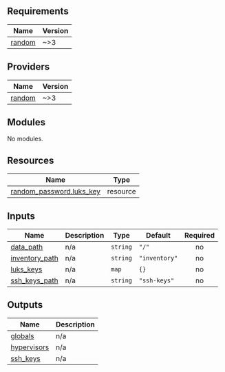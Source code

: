 ## Requirements

| Name                                                             | Version |
|------------------------------------------------------------------|---------|
| <a name="requirement_random"></a> [random](#requirement\_random) | ~>3     |

## Providers

| Name                                                       | Version |
|------------------------------------------------------------|---------|
| <a name="provider_random"></a> [random](#provider\_random) | ~>3     |

## Modules

No modules.

## Resources

| Name                                                                                                                | Type     |
|---------------------------------------------------------------------------------------------------------------------|----------|
| [random_password.luks_key](https://registry.terraform.io/providers/hashicorp/random/latest/docs/resources/password) | resource |

## Inputs

| Name                                                                           | Description | Type     | Default       | Required |
|--------------------------------------------------------------------------------|-------------|----------|---------------|:--------:|
| <a name="input_data_path"></a> [data\_path](#input\_data\_path)                | n/a         | `string` | `"/"`         |    no    |
| <a name="input_inventory_path"></a> [inventory\_path](#input\_inventory\_path) | n/a         | `string` | `"inventory"` |    no    |
| <a name="input_luks_keys"></a> [luks\_keys](#input\_luks\_keys)                | n/a         | `map`    | `{}`          |    no    |
| <a name="input_ssh_keys_path"></a> [ssh\_keys\_path](#input\_ssh\_keys\_path)  | n/a         | `string` | `"ssh-keys"`  |    no    |

## Outputs

| Name                                                                  | Description |
|-----------------------------------------------------------------------|-------------|
| <a name="output_globals"></a> [globals](#output\_globals)             | n/a         |
| <a name="output_hypervisors"></a> [hypervisors](#output\_hypervisors) | n/a         |
| <a name="output_ssh_keys"></a> [ssh\_keys](#output\_ssh\_keys)        | n/a         |
